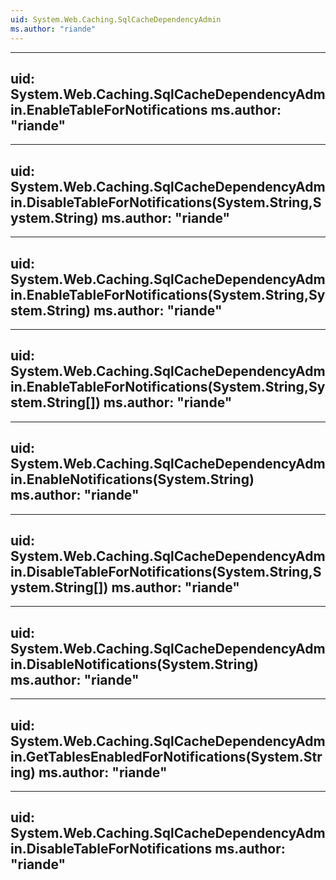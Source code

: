 ```yaml
---
uid: System.Web.Caching.SqlCacheDependencyAdmin
ms.author: "riande"
---
```


---
uid: System.Web.Caching.SqlCacheDependencyAdmin.EnableTableForNotifications
ms.author: "riande"
---

---
uid: System.Web.Caching.SqlCacheDependencyAdmin.DisableTableForNotifications(System.String,System.String)
ms.author: "riande"
---

---
uid: System.Web.Caching.SqlCacheDependencyAdmin.EnableTableForNotifications(System.String,System.String)
ms.author: "riande"
---

---
uid: System.Web.Caching.SqlCacheDependencyAdmin.EnableTableForNotifications(System.String,System.String[])
ms.author: "riande"
---

---
uid: System.Web.Caching.SqlCacheDependencyAdmin.EnableNotifications(System.String)
ms.author: "riande"
---

---
uid: System.Web.Caching.SqlCacheDependencyAdmin.DisableTableForNotifications(System.String,System.String[])
ms.author: "riande"
---

---
uid: System.Web.Caching.SqlCacheDependencyAdmin.DisableNotifications(System.String)
ms.author: "riande"
---

---
uid: System.Web.Caching.SqlCacheDependencyAdmin.GetTablesEnabledForNotifications(System.String)
ms.author: "riande"
---

---
uid: System.Web.Caching.SqlCacheDependencyAdmin.DisableTableForNotifications
ms.author: "riande"
---
